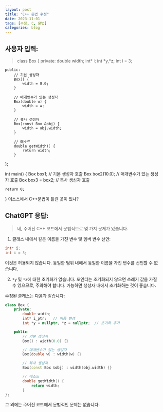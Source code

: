 ```yaml
---
layout: post
title: "C++ 문법 수정"
date: 2023-11-01
tags: [수정, C, 문법]
categories: blog
---
```


## 사용자 입력:
> class Box {
    private:
        double width;
        int* i;
        int *y,*z;
        int i = 3;

    public:
        // 기본 생성자
        Box() {
            width = 0.0;
        }

        // 매개변수가 있는 생성자
        Box(double w) {
            width = w;
        }

        // 복사 생성자
        Box(const Box &obj) {
            width = obj.width;
        }

        // 메소드
        double getWidth() {
            return width;
        }
};

int main() {
    Box box1;            // 기본 생성자 호출
    Box box2(10.0);      // 매개변수가 있는 생성자 호출
    Box box3 = box2;    // 복사 생성자 호출

    return 0;
} 이소스에서 C++문법이 틀린 곳이 있나?

## ChatGPT 응답:
> 네, 주어진 C++ 코드에서 문법적으로 몇 가지 문제가 있습니다.

1. 클래스 내에서 같은 이름을 가진 변수 및 멤버 변수 선언:
```cpp
int* i;
int i = 3;
```
이것은 허용되지 않습니다. 동일한 범위 내에서 동일한 이름을 가진 변수를 선언할 수 없습니다.

2. `*y` 및 `*z`에 대한 초기화가 없습니다. 포인터는 초기화되지 않으면 쓰레기 값을 가질 수 있으므로, 주의해야 합니다. 가능하면 생성자 내에서 초기화하는 것이 좋습니다.

수정된 클래스는 다음과 같습니다:

```cpp
class Box {
    private:
        double width;
        int* i_ptr;   // 이름 변경
        int *y = nullptr, *z = nullptr;  // 초기화 추가

    public:
        // 기본 생성자
        Box() : width(0.0) {}

        // 매개변수가 있는 생성자
        Box(double w) : width(w) {}

        // 복사 생성자
        Box(const Box &obj) : width(obj.width) {}

        // 메소드
        double getWidth() {
            return width;
        }
};
```

그 외에는 주어진 코드에서 문법적인 문제는 없습니다.

